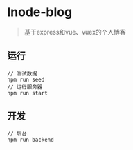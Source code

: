 # lnode-blog

> 基于express和vue、vuex的个人博客


## 运行

	// 测试数据
	npm run seed
	// 运行服务器
	npm run start

## 开发

	// 后台
	npm run backend
